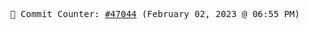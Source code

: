 <p align="center">
    <samp>
        📮 Commit Counter: <a href="https://github.com/Javascript-void0/Javascript-void0/commits/main">#47044</a> (February 02, 2023 @ 06:55 PM)
    </samp>
</p>